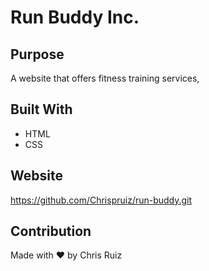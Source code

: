 # Run Buddy Inc.

## Purpose
A website that offers fitness training services,

## Built With 
* HTML
* CSS

## Website 
https://github.com/Chrispruiz/run-buddy.git

## Contribution
Made with ❤️ by Chris Ruiz

